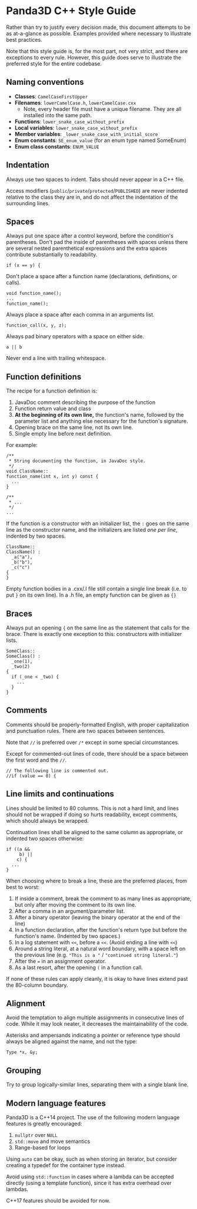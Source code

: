 Panda3D C++ Style Guide
=======================

Rather than try to justify every decision made, this document attempts to be as
at-a-glance as possible.  Examples provided where necessary to illustrate best
practices.

Note that this style guide is, for the most part, not very strict, and there
are exceptions to every rule.  However, this guide does serve to illustrate the
preferred style for the entire codebase.

Naming conventions
------------------

- **Classes**: `CamelCaseFirstUpper`
- **Filenames**: `lowerCamelCase.h`, `lowerCamelCase.cxx`
  - Note, every header file must have a unique filename.  They are all
    installed into the same path.
- **Functions**: `lower_snake_case_without_prefix`
- **Local variables**: `lower_snake_case_without_prefix`
- **Member variables**: `_lower_snake_case_with_initial_score`
- **Enum constants**: `SE_enum_value` (for an enum type named SomeEnum)
- **Enum class constants**: `ENUM_VALUE`

Indentation
-----------

Always use two spaces to indent.  Tabs should never appear in a C++ file.

Access modifiers (`public`/`private`/`protected`/`PUBLISHED`) are never
indented relative to the class they are in, and do not affect the indentation
of the surrounding lines.

Spaces
------

Always put one space after a control keyword, before the condition's
parentheses.  Don't pad the inside of parentheses with spaces unless there are
several nested parenthetical expressions and the extra spaces contribute
substantially to readability.

    if (x == y) {

Don't place a space after a function name (declarations, definitions, or calls).

    void function_name();
    ...
    function_name();

Always place a space after each comma in an arguments list.

    function_call(x, y, z);

Always pad binary operators with a space on either side.

    a || b

Never end a line with trailing whitespace.

Function definitions
--------------------

The recipe for a function definition is:

1. JavaDoc comment describing the purpose of the function
2. Function return value and class
3. **At the beginning of its own line,** the function's name, followed by the
   parameter list and anything else necessary for the function's signature.
4. Opening brace on the same line, not its own line.
5. Single empty line before next definition.

For example:

    /**
     * String documenting the function, in JavaDoc style.
     */
    void ClassName::
    function_name(int x, int y) const {
      ...
    }

    /**
     * ...
     */
    ...

If the function is a constructor with an initializer list, the `:` goes on the
same line as the constructor name, and the initializers are listed *one per
line*, indented by two spaces.

    ClassName::
    ClassName() :
      _a("a"),
      _b("b"),
      _c("c")
    {
    }

Empty function bodies in a .cxx/.I file still contain a single line break (i.e.
to put `}` on its own line).  In a .h file, an empty function can be given as
`{}`

Braces
------

Always put an opening `{` on the same line as the statement that calls for the
brace.  There is exactly one exception to this: constructors with initializer
lists.

    SomeClass::
    SomeClass() :
      _one(1),
      _two(2)
    {
      if (_one < _two) {
        ...
      }
    }

Comments
--------

Comments should be properly-formatted English, with proper capitalization and
punctuation rules.  There are two spaces between sentences.

Note that `//` is preferred over `/*` except in some special circumstances.

Except for commented-out lines of code, there should be a space between the
first word and the `//`.

    // The following line is commented out.
    //if (value == 0) {

Line limits and continuations
-----------------------------

Lines should be limited to 80 columns.  This is not a hard limit, and lines
should not be wrapped if doing so hurts readability, except comments, which
should always be wrapped.

Continuation lines shall be aligned to the same column as appropriate, or
indented two spaces otherwise:

    if ((a &&
         b) ||
        c) {
      ...
    }

When choosing where to break a line, these are the preferred places, from best
to worst:

1. If inside a comment, break the comment to as many lines as appropriate, but
   only after moving the comment to its own line.
2. After a comma in an argument/parameter list.
3. After a binary operator (leaving the binary operator at the end of the line)
4. In a function declaration, after the function's return type but before the
   function's name. (Indented by two spaces.)
5. In a log statement with `<<`, before a `<<`. (Avoid ending a line with `<<`)
6. Around a string literal, at a natural word boundary, with a space left on
   the previous line (e.g. `"This is a "` / `"continued string literal."`)
7. After the `=` in an assignment operator.
8. As a last resort, after the opening `(` in a function call.

If none of these rules can apply cleanly, it is okay to have lines extend past
the 80-column boundary.

Alignment
---------

Avoid the temptation to align multiple assignments in consecutive lines of code.
While it may look neater, it decreases the maintainability of the code.

Asterisks and ampersands indicating a pointer or reference type should always
be aligned against the name, and not the type:

    Type *x, &y;

Grouping
--------

Try to group logically-similar lines, separating them with a single blank line.

Modern language features
------------------------

Panda3D is a C++14 project.  The use of the following modern language features
is greatly encouraged:

1. `nullptr` over `NULL`
2. `std::move` and move semantics
3. Range-based for loops

Using `auto` can be okay, such as when storing an iterator, but consider
creating a typedef for the container type instead.

Avoid using `std::function` in cases where a lambda can be accepted directly
(using a template function), since it has extra overhead over lambdas.

C++17 features should be avoided for now.

